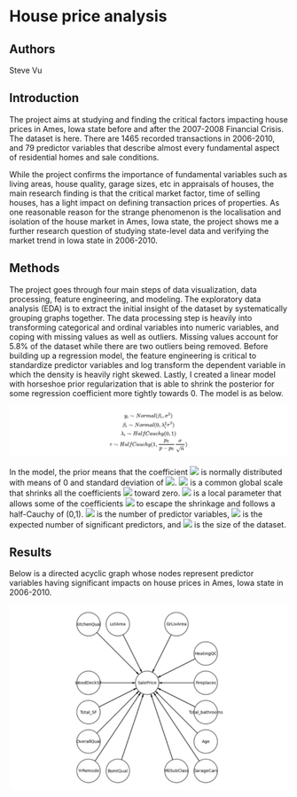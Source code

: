 # House price analysis

## Authors

Steve Vu

## Introduction

The project aims at studying and finding the critical factors impacting house prices in Ames, Iowa state before and after the 2007-2008 Financial Crisis. The dataset is here. There are 1465 recorded transactions in 2006-2010, and 79 predictor variables that describe almost every fundamental aspect of residential homes and sale conditions.

While the project confirms the importance of fundamental variables such as living areas, house quality, garage sizes, etc in appraisals of houses, the main research finding is that the critical market factor, time of selling houses, has a light impact on defining transaction prices of properties. As one reasonable reason for the strange phenomenon is the localisation and isolation of the house market in Ames, Iowa state, the project shows me a further research question of studying state-level data and verifying the market trend in Iowa state in 2006-2010.

## Methods

The project goes through four main steps of data visualization, data processing, feature engineering, and modeling. The exploratory data analysis (EDA) is to extract the initial insight of the dataset by systematically grouping graphs together. The data processing step is heavily into transforming categorical and ordinal variables into numeric variables, and coping with missing values as well as outliers. Missing values account for 5.8% of the dataset while there are two outliers being removed.
Before building up a regression model, the feature engineering is critical to standardize predictor variables and log transform the dependent variable in which the density is heavily right skewed. Lastly, I created a linear model with horseshoe prior regularization that is able to shrink the posterior for some regression coefficient more tightly towards 0. The model is as below.

![](https://github.com/SteveVu2212/House-Prices-Analysis/blob/main/Analysis_files/pictures/model.png)

In the model, the prior means that the coefficient <img src="https://render.githubusercontent.com/render/math?math=$\beta_{i}$"> is normally distributed with means of 0 and standard deviation of <img src="https://render.githubusercontent.com/render/math?math=$\tau\lambda_{i}$">. <img src="https://render.githubusercontent.com/render/math?math=$\tau$"> is a common global scale that shrinks all the coefficients <img src="https://render.githubusercontent.com/render/math?math=$\beta_{i}$"> toward zero. <img src="https://render.githubusercontent.com/render/math?math=$\lambda_{i}$"> is a local parameter that allows some of the coefficients <img src="https://render.githubusercontent.com/render/math?math=$\beta_{i}$"> to escape the shrinkage and follows a half-Cauchy of (0,1). <img src="https://render.githubusercontent.com/render/math?math=$p$"> is the number of predictor variables, <img src="https://render.githubusercontent.com/render/math?math=$p_{0}$"> is the expected number of significant predictors, and <img src="https://render.githubusercontent.com/render/math?math=$n$"> is the size of the dataset.

## Results

Below is a directed acyclic graph whose nodes represent predictor variables having significant impacts on house prices in Ames, Iowa state in 2006-2010.

![](https://github.com/SteveVu2212/House-Prices-Analysis/blob/main/Analysis_files/pictures/DAG.png)
